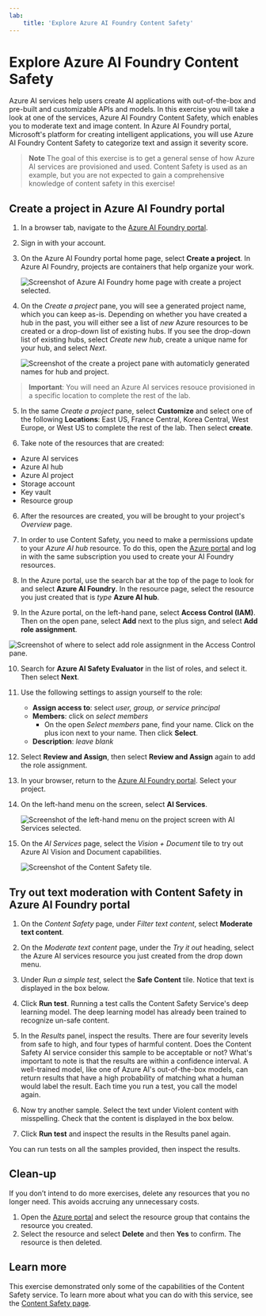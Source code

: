 ```yaml
---
lab:
    title: 'Explore Azure AI Foundry Content Safety'
---
```


# Explore Azure AI Foundry Content Safety

Azure AI services help users create AI applications with out-of-the-box and pre-built and customizable APIs and models. In this exercise you will take a look at one of the services, Azure AI Foundry Content Safety, which enables you to moderate text and image content. In Azure AI Foundry portal, Microsoft's platform for creating intelligent applications, you will use Azure AI Foundry Content Safety to categorize text and assign it severity score. 

> **Note**
> The goal of this exercise is to get a general sense of how Azure AI services are provisioned and used. Content Safety is used as an example, but you are not expected to gain a comprehensive knowledge of content safety in this exercise!

## Create a project in Azure AI Foundry portal

1. In a browser tab, navigate to the [Azure AI Foundry portal](https://ai.azure.com?azure-portal=true).

2. Sign in with your account. 

3. On the Azure AI Foundry portal home page, select **Create a project**. In Azure AI Foundry, projects are containers that help organize your work.  

    ![Screenshot of Azure AI Foundry home page with create a project selected.](./media/azure-ai-foundry-home-page.png)

4. On the *Create a project* pane, you will see a generated project name, which you can keep as-is. Depending on whether you have created a hub in the past, you will either see a list of *new* Azure resources to be created or a drop-down list of existing hubs. If you see the drop-down list of existing hubs, select *Create new hub*, create a unique name for your hub, and select *Next*.  
 
    ![Screenshot of the create a project pane with automaticly generated names for hub and project.](./media/azure-ai-foundry-create-project.png)

> **Important**: You will need an Azure AI services resouce provisioned in a specific location to complete the rest of the lab.

5. In the same *Create a project* pane, select **Customize** and select one of the following **Locations**: East US, France Central, Korea Central, West Europe, or West US to complete the rest of the lab. Then select **create**. 

1. Take note of the resources that are created: 
- Azure AI services
- Azure AI hub
- Azure AI project
- Storage account
- Key vault
- Resource group  

6. After the resources are created, you will be brought to your project's *Overview* page. 

7. In order to use Content Safety, you need to make a permissions update to your *Azure AI hub* resource. To do this, open the [Azure portal](https://portal.azure.com?portal-azure=true) and log in with the same subscription you used to create your AI Foundry resources.  

8. In the Azure portal, use the search bar at the top of the page to look for and select **Azure AI Foundry**. In the  resource page, select the resource you just created that is *type* **Azure AI hub**.  

9. In the Azure portal, on the left-hand pane, select **Access Control (IAM)**. Then on the open pane, select **Add** next to the plus sign, and select **Add role assignment**. 

![Screenshot of where to select add role assignment in the Access Control pane.](./media/content-safety/access-control-step-one.png)

10. Search for **Azure AI Safety Evaluator** in the list of roles, and select it. Then select **Next**. 

11. Use the following settings to assign yourself to the role: 
    - **Assign access to**: select *user, group, or service principal*
    - **Members**: click on *select members*
        - On the open *Select members* pane, find your name. Click on the plus icon next to your name. Then click **Select**.
    - **Description**: *leave blank*

12. Select **Review and Assign**, then select **Review and Assign** again to add the role assignment.    

13. In your browser, return to the [Azure AI Foundry portal](https://ai.azure.com?azure-portal=true). Select your project. 

14. On the left-hand menu on the screen, select **AI Services**.
 
    ![Screenshot of the left-hand menu on the project screen with AI Services selected.](./media/azure-ai-foundry-ai-services.png)  

15. On the *AI Services* page, select the *Vision + Document* tile to try out Azure AI Vision and Document capabilities.
    
    ![Screenshot of the Content Safety tile.](./media/content-safety-tile.png)

## Try out text moderation with Content Safety in Azure AI Foundry portal 

1. On the *Content Safety* page, under *Filter text content*, select **Moderate text content**.

2. On the *Moderate text content* page, under the *Try it out* heading, select the Azure AI services resource you just created from the drop down menu.   

3. Under *Run a simple test*, select the **Safe Content** tile. Notice that text is displayed in the box below. 

4. Click **Run test**. Running a test calls the Content Safety Service's deep learning model. The deep learning model has already been trained to recognize un-safe content.

5. In the *Results* panel, inspect the results. There are four severity levels from safe to high, and four types of harmful content. Does the Content Safety AI service consider this sample to be acceptable or not? What's important to note is that the results are within a confidence interval. A well-trained model, like one of Azure AI's out-of-the-box models, can return results that have a high probability of matching what a human would label the result. Each time you run a test, you call the model again. 

6. Now try another sample. Select the text under Violent content with misspelling. Check that the content is displayed in the box below.

7. Click **Run test** and inspect the results in the Results panel again. 

You can run tests on all the samples provided, then inspect the results.

## Clean-up

If you don’t intend to do more exercises, delete any resources that you no longer need. This avoids accruing any unnecessary costs.

1. Open the [Azure portal]( https://portal.azure.com) and select the resource group that contains the resource you created.
1. Select the resource and select **Delete** and then **Yes** to confirm. The resource is then deleted.

## Learn more

This exercise demonstrated only some of the capabilities of the Content Safety service. To learn more about what you can do with this service, see the [Content Safety page](https://learn.microsoft.com/azure/ai-services/content-safety/overview).